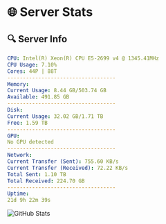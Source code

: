 # 🌐 Server Stats
## 🔍 Server Info
```yaml
CPU: Intel(R) Xeon(R) CPU E5-2699 v4 @ 1345.41MHz
CPU Usage: 7.10%
Cores: 44P | 88T
-----------------------------------
Memory:
Current Usage: 8.44 GB/503.74 GB
Available: 491.85 GB
-----------------------------------
Disk:
Current Usage: 32.02 GB/1.71 TB
Free: 1.59 TB
-----------------------------------
GPU:
No GPU detected
-----------------------------------
Network:
Current Transfer (Sent): 755.60 KB/s
Current Transfer (Received): 72.22 KB/s
Total Sent: 1.10 TB
Total Received: 224.70 GB
-----------------------------------
Uptime:
21d 9h 22m 39s
```
![GitHub Stats](https://img.shields.io/badge/Updated-2025-05-11_02:31:27-blue)